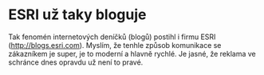 <!--
title : ESRI už taky bloguje
author : Roman Ožana <ozana@omdesign.cz>
date : 9.6.2006 19:37:40
tags : ESRI, GIS
-->

# ESRI už taky bloguje

Tak fenomén internetových deníčků (blogů) postihl i firmu ESRI (<http://blogs.esri.com>). Myslím, že tenhle způsob komunikace se zákazníkem je super, je to moderní a hlavně rychlé. Je jasné, že reklama ve schránce dnes opravdu už není to pravé.